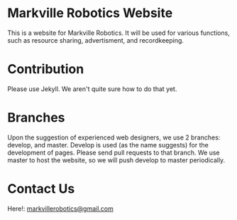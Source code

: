 # Markville Robotics Website
This is a website for Markville Robotics. It will be used for various functions, such as resource sharing, advertisment, and recordkeeping.

# Contribution 
Please use Jekyll. We aren't quite sure how to do that yet.

# Branches
Upon the suggestion of experienced web designers, we use 2 branches: develop, and master. Develop is used (as the name suggests) for the development of pages. Please send pull requests to that branch. We use master to host the website, so we will push develop to master periodically. 

# Contact Us
Here!: markvillerobotics@gmail.com
